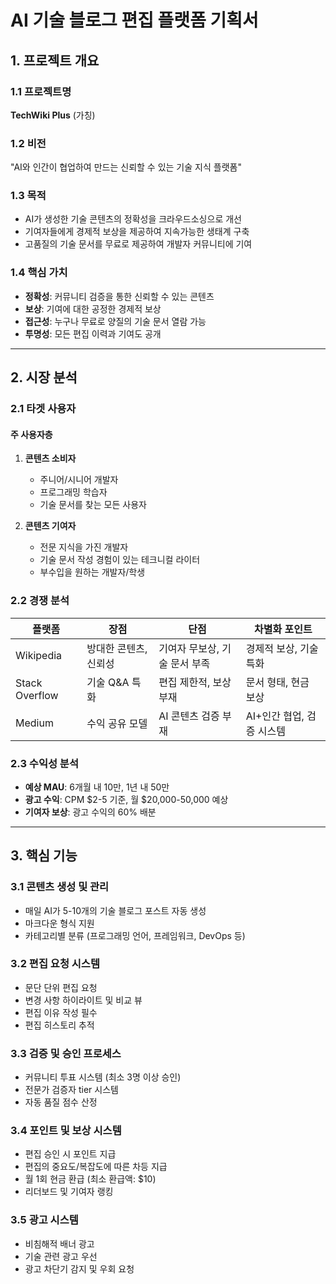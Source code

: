 # AI 기술 블로그 편집 플랫폼 기획서

## 1. 프로젝트 개요

### 1.1 프로젝트명

**TechWiki Plus** (가칭)

### 1.2 비전

"AI와 인간이 협업하여 만드는 신뢰할 수 있는 기술 지식 플랫폼"

### 1.3 목적

- AI가 생성한 기술 콘텐츠의 정확성을 크라우드소싱으로 개선
- 기여자들에게 경제적 보상을 제공하여 지속가능한 생태계 구축
- 고품질의 기술 문서를 무료로 제공하여 개발자 커뮤니티에 기여

### 1.4 핵심 가치

- **정확성**: 커뮤니티 검증을 통한 신뢰할 수 있는 콘텐츠
- **보상**: 기여에 대한 공정한 경제적 보상
- **접근성**: 누구나 무료로 양질의 기술 문서 열람 가능
- **투명성**: 모든 편집 이력과 기여도 공개

---

## 2. 시장 분석

### 2.1 타겟 사용자

#### 주 사용자층

1. **콘텐츠 소비자**
   - 주니어/시니어 개발자
   - 프로그래밍 학습자
   - 기술 문서를 찾는 모든 사용자

2. **콘텐츠 기여자**
   - 전문 지식을 가진 개발자
   - 기술 문서 작성 경험이 있는 테크니컬 라이터
   - 부수입을 원하는 개발자/학생

### 2.2 경쟁 분석

| 플랫폼 | 장점 | 단점 | 차별화 포인트 |
|--------|------|------|---------------|
| Wikipedia | 방대한 콘텐츠, 신뢰성 | 기여자 무보상, 기술 문서 부족 | 경제적 보상, 기술 특화 |
| Stack Overflow | 기술 Q&A 특화 | 편집 제한적, 보상 부재 | 문서 형태, 현금 보상 |
| Medium | 수익 공유 모델 | AI 콘텐츠 검증 부재 | AI+인간 협업, 검증 시스템 |

### 2.3 수익성 분석

- **예상 MAU**: 6개월 내 10만, 1년 내 50만
- **광고 수익**: CPM $2-5 기준, 월 $20,000-50,000 예상
- **기여자 보상**: 광고 수익의 60% 배분

---

## 3. 핵심 기능

### 3.1 콘텐츠 생성 및 관리

- 매일 AI가 5-10개의 기술 블로그 포스트 자동 생성
- 마크다운 형식 지원
- 카테고리별 분류 (프로그래밍 언어, 프레임워크, DevOps 등)

### 3.2 편집 요청 시스템

- 문단 단위 편집 요청
- 변경 사항 하이라이트 및 비교 뷰
- 편집 이유 작성 필수
- 편집 히스토리 추적

### 3.3 검증 및 승인 프로세스

- 커뮤니티 투표 시스템 (최소 3명 이상 승인)
- 전문가 검증자 tier 시스템
- 자동 품질 점수 산정

### 3.4 포인트 및 보상 시스템

- 편집 승인 시 포인트 지급
- 편집의 중요도/복잡도에 따른 차등 지급
- 월 1회 현금 환급 (최소 환급액: $10)
- 리더보드 및 기여자 랭킹

### 3.5 광고 시스템

- 비침해적 배너 광고
- 기술 관련 광고 우선
- 광고 차단기 감지 및 우회 요청